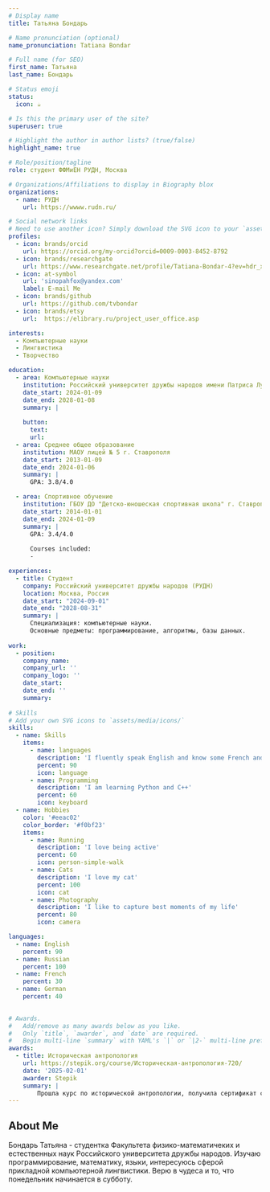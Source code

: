 ```yaml
---
# Display name
title: Татьяна Бондарь

# Name pronunciation (optional)
name_pronunciation: Tatiana Bondar

# Full name (for SEO)
first_name: Татьяна
last_name: Бондарь

# Status emoji
status:
  icon: ☕️

# Is this the primary user of the site?
superuser: true

# Highlight the author in author lists? (true/false)
highlight_name: true

# Role/position/tagline
role: студент ФФМиЕН РУДН, Москва

# Organizations/Affiliations to display in Biography blox
organizations:
  - name: РУДН
    url: https://wwww.rudn.ru/

# Social network links
# Need to use another icon? Simply download the SVG icon to your `assets/media/icons/` folder.
profiles:
  - icon: brands/orcid
    url: https://orcid.org/my-orcid?orcid=0009-0003-8452-8792
  - icon: brands/researchgate
    url: https://www.researchgate.net/profile/Tatiana-Bondar-4?ev=hdr_xprf
  - icon: at-symbol
    url: 'sinopahfox@yandex.com'
    label: E-mail Me
  - icon: brands/github
    url: https://github.com/tvbondar
  - icon: brands/etsy
    url:  https://elibrary.ru/project_user_office.asp

interests:
  - Компьютерные науки
  - Лингвистика
  - Творчество

education:
  - area: Компьютерные науки
    institution: Российский университет дружбы народов имени Патриса Лумумбы
    date_start: 2024-01-09
    date_end: 2028-01-08
    summary: | 
      
    button:
      text: 
      url: 
  - area: Среднее общее образование
    institution: МАОУ лицей № 5 г. Ставрополя
    date_start: 2013-01-09
    date_end: 2024-01-06
    summary: |
      GPA: 3.8/4.0

  - area: Спортивное обучение
    institution: ГБОУ ДО "Детско-юношеская спортивная школа" г. Ставрополя
    date_start: 2014-01-01
    date_end: 2024-01-09
    summary: | 
      GPA: 3.4/4.0
      
      Courses included:
      - 

experiences:
  - title: Студент
    company: Российский университет дружбы народов (РУДН)
    location: Москва, Россия
    date_start: "2024-09-01"
    date_end: "2028-08-31"
    summary: |
      Специализация: компьютерные науки.
      Основные предметы: программирование, алгоритмы, базы данных.
      
work:
  - position: 
    company_name: 
    company_url: ''
    company_logo: ''
    date_start: 
    date_end: ''
    summary: 
    
# Skills
# Add your own SVG icons to `assets/media/icons/`
skills:
  - name: Skills
    items:
      - name: languages
        description: 'I fluently speak English and know some French and German'
        percent: 90
        icon: language
      - name: Programming
        description: 'I am learning Python and C++'
        percent: 60
        icon: keyboard
  - name: Hobbies
    color: '#eeac02'
    color_border: '#f0bf23'
    items:
      - name: Running
        description: 'I love being active'
        percent: 60
        icon: person-simple-walk
      - name: Cats
        description: 'I love my cat'
        percent: 100
        icon: cat
      - name: Photography
        description: 'I like to capture best moments of my life'
        percent: 80
        icon: camera

languages:
  - name: English
    percent: 90
  - name: Russian
    percent: 100
  - name: French
    percent: 30
  - name: German
    percent: 40
        

# Awards.
#   Add/remove as many awards below as you like.
#   Only `title`, `awarder`, and `date` are required.
#   Begin multi-line `summary` with YAML's `|` or `|2-` multi-line prefix and indent 2 spaces below.
awards:
  - title: Историческая антропология 
    url: https://stepik.org/course/Историческая-антропология-720/
    date: '2025-02-01'
    awarder: Stepik
    summary: |
        Прошла курс по исторической антропологии, получила сертификат с отличием 
---
```


## About Me

Бондарь Татьяна - студентка Факультета физико-математичеких и естественных наук Российского университета дружбы народов. Изучаю программирование, математику, языки, интересуюсь сферой прикладной компьютерной лингвистики. Верю в чудеса и то, что понедельник начинается в субботу.
